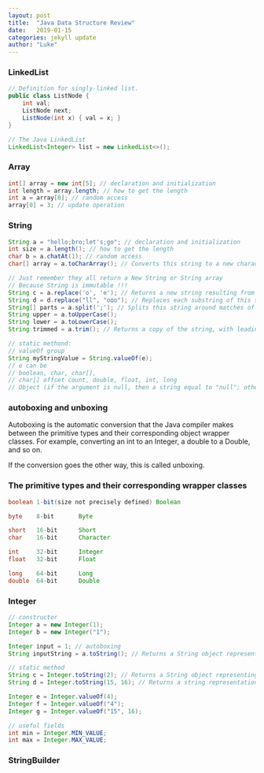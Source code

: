 ```yaml
---
layout: post
title:  "Java Data Structure Review"
date:   2019-01-15
categories: jekyll update
author: "Luke"
---
```


### LinkedList

```java
// Definition for singly-linked list.
public class ListNode { 
    int val;
    ListNode next;
    ListNode(int x) { val = x; }
}

// The Java LinkedList
LinkedList<Integer> list = new LinkedList<>();
```

### Array

```java
int[] array = new int[5]; // declaration and initialization
int length = array.length; // how to get the length
int a = array[0]; // random access
array[0] = 3; // update operation
```

### String

```java
String a = "hello;bro;let's;go"; // declaration and initialization
int size = a.length(); // how to get the length
char b = a.chatAt(1); // random access
char[] array = a.toCharArray(); // Converts this string to a new character array.

// Just remember they all return a New String or String array
// Because String is immutable !!! 
String c = a.replace('o', 'e'); // Returns a new string resulting from replacing all occurrences of oldChar in this string with newChar.
String d = d.replace("ll", "ooo"); // Replaces each substring of this string that matches the literal target sequence with the specified literal replacement sequence.
String[] parts = a.split(';'); // Splits this string around matches of the given regular expression.
String upper = a.toUpperCase();
String lower = a.toLowerCase();
String trimmed = a.trim(); // Returns a copy of the string, with leading and trailing whitespace omitted.

// static methond: 
// valueOf group
String myStringValue = String.valueOf(e);
// e can be 
// boolean, char, char[],
// char[] offset count, double, float, int, long
// Object (if the argument is null, then a string equal to "null"; otherwise, the value of obj.toString() is returned.)
```
### autoboxing and unboxing

Autoboxing is the automatic conversion that the Java compiler makes
between the primitive types and their corresponding object wrapper classes.
For example, converting an int to an Integer, a double to a Double, and so on.

If the conversion goes the other way, this is called unboxing.

### The primitive types and their corresponding wrapper classes
```java
boolean 1-bit(size not precisely defined) Boolean  

byte    8-bit       Byte

short   16-bit      Short
char    16-bit      Character

int     32-bit      Integer
float   32-bit      Float

long    64-bit      Long
double  64-bit      Double
```
### Integer
```java
// constructor
Integer a = new Integer(1);
Integer b = new Integer("1");

Integer input = 1; // autoboxing
String inputString = a.toString(); // Returns a String object representing this Integer's value.

// static method
String c = Integer.toString(2); // Returns a String object representing the specified integer.
String d = Integer.toString(15, 16); // Returns a string representation of the first argument in the radix specified by the second argument.

Integer e = Integer.valueOf(4);
Integer f = Integer.valueOf("4");
Integer g = Integer.valueOf("15", 16);

// useful fields
int min = Integer.MIN_VALUE;
int max = Integer.MAX_VALUE;
```

### StringBuilder





